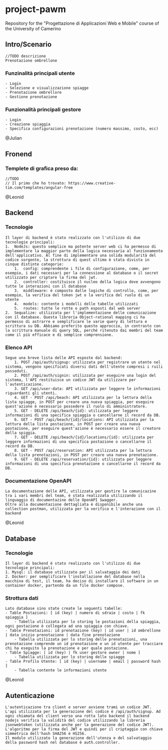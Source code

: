 # project-pawm
Repository for the "Progettazione di Applicazioni Web e Mobile" course of the University of Camerino

## Intro/Scenario
	//TODO descrizione
	Prenotazione ombrellone
### Funzinalità principali utente
	- Login
	- Selezione e visualizzazione spiagge
	- Prenotazione ombrellore
	- Gestione prenotazione
### Funzionalità principali gestore
	- Login
	- Creazione spiaggia
	- Specifica configurazioni prenotazione (numero massimo, costo, ecc)

@Julian
## Fronend
### Templete di grafica preso da:
	//TODO
	// Il primo che ho trovato: https://www.creative-tim.com/templates/angular-free

@Leonid
## Backend
### Tecnologie
	Il layer di backend è stato realizzato con l'utilizzo di due tecnologie principali:
	1.  NodeJs: questo semplice ma potente server web ci ha permesso di implementare la maggior parte della logica necessaria al funzionamento dell'applicativo. Al fine di implementare una solida modularità del codice sorgente, la strottura di quest ultimo è stata divista in cinque distinte categorie: 
    	1.  config: comprendente i file di configurazione, come, per esempio, i dati necessari per la connessione al database o il secret utilizzato per criptare la firma del jwt.
    	2.  controller: costituisce il nucleo della logica dove avvengono tutte le interazioni con il database
    	3.  middleware: è composto dalle logiche di controllo, come, per esempio, la verifica del token jwt o la verifica del ruolo di un utente
    	4.  models: contente i modelli delle tabelle utilizzati
    	5.  routes: tutte le rotte o path esposti dal web server
	2.  Sequalize: utilizzata per l'implementazione delle comunicazione con il database. Questa libreria Object-rational mapping ci ha permesso di astrarre e semplificare le varie query di lettura e scrittura su DB. Abbiamo preferito questo approccio, in contrasto con la scrittura manuale di query SQL, perché ritenuto dai membri del team come il più efficace e di semplice comprensione.
### Elenco API
	Segue una breve lista delle API esposte dal backend:
		1. POST /api/auth/signup: utilizzata per registrare un utente nel sistema, vengono specificati diversi dati dell'utente compresi i ruili posseduti.
		2. POST /api/auth/signin: utilizzata per eseguire una login del sistema, l'API restituisce un codice JWT da utilizzare per l'autenticazione.
		3. GET /api/user-data: API utilizzata per leggere le informazioni riguardanti gli utenti. 
		4. GET - POST /api/beach: API utilizzata per la lettura della lista spiagge, in POST per creare una nuova spiaggia, per eseguire quest'azione è necessario possedere il ruolo di amministratore.
		5. GET - DELETE /api/beach/{id}: utilizzata per leggere informazioni di una specifica spiaggia o cancellarne il record da DB.
		6. GET - POST /api/beach/{id}/locations: API utilizzata per la lettura della lista postazione, in POST per creare una nuova postazione, per eseguire quest'azione è necessario essere il creatore della spiggia.
		7. GET - DELETE /api/beach/{id}/locations/{id}: utilizzata per leggere informazioni di una specifica postazione o cancellarne il record da DB.
		8. GET - POST /api/reservation: API utilizzata per la lettura della lista prenotazioni, in POST per creare una nuova prenotazione.
		9. GET - DELETE /api/reservation/{id}: utilizzata per leggere informazioni di una specifica prenotazione o cancellarne il record da DB.
### Documentazione OpenAPI
	La documentazione delle API, utilizzata per gestire la comunicazine tra i vari membri del team, è stata realizzata utilizzando il linguaggio di documentazine delle OpenAPI Swagger.
	Oltre alla documentazione dettagliata è disponibile anche una collection postman, utilizzata per la verifica e l'interazione con il backend

@Leonid
## Database
### Tecnologie
	Il layer di backend è stato realizzato con l'utilizzo di due tecnologie principali:
	1. Mysql: il database utilizzato per il salvataggio dei dati 
	2. Docker: per semplificare l'installazione del database nella macchina di test, il team, ha deciso di installare il software in un container docker, partendo da un file docker compose.
### Strottura dati
	Lato database sino state create le seguenti tabelle: 
	- Table Postazioni: [ id (key) | numero di sdraie | costo | fk spiaggia ]
    	- Tabella utilizzata per lo storing le postazioni della spiaggia, ogni postazione è collegata ad una spiaggia con chiave.
	- Table Prenotazioni: id prenotazione (key) | id user | id ombrellone | data inizio prenotazione | data fine prenotazione
    	- Tabella utilizzata per lo storing delle prenotazioni, una prenotazione comprende un id prenotazione e un id utente per tracciare chi ha eseguito la prenotazione e per quale postazione.
	- Table Spiagge: [ id (key) | fk user gestore owner | nome ]
    	- Tabella utilizzata per lo storing delle spiagge
	- Table Profilo Utente: [ id (key) | username | email | password hash ]
    	- Tabella contente le informazioni utente

@Leonid
## Autenticazione
	L'autenticazione tra client e server avviene trami un codice JWT. L'api utilizzata per la generazione del codice è /api/auth/signup. Ad ogni chiamata del client verso una rotta lato backend il backend nodejs verifica la validità del codice utilizzando la libreria jsonwebtoken (utilizzata anche per la generazione del codice JWT). L'algoritmo per la firma del JWT e quindi per il criptaggio con chiave simmetrica dell'hash SHA256 è HS256.
	Il modulo utilizzato la generazione dell'utenza e del salvataggio della password hash nel database è auth.controller.
